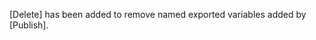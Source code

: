 <!-- go.dev/issue/73814 -->
[Delete] has been added to remove named exported variables added by [Publish].
